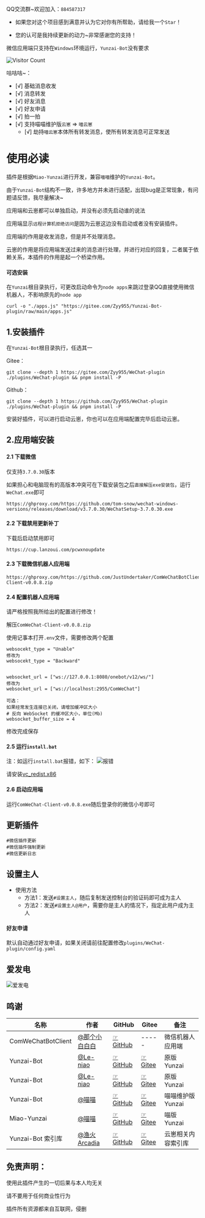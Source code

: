 QQ交流群~欢迎加入：`884587317`

- 如果您对这个项目感到满意并认为它对你有所帮助，请给我一个`Star`！

- 您的认可是我持续更新的动力~非常感谢您的支持！

微信应用端只支持在`Windows`环境运行，`Yunzai-Bot`没有要求

![Visitor Count](https://profile-counter.glitch.me/Zyy955-WeChat-plugin/count.svg)

咕咕咕~：
- [√] 基础消息收发
- [√] 消息转发 
- [√] 好友消息
- [√] 好友申请
- [√] 拍一拍
- [√] 支持喵喵维护版`云崽` => `喵云崽`
  - [√] 劫持`喵云崽`本体所有转发消息，使所有转发消息可正常发送

# 使用必读

插件是根据`Miao-Yunzai`进行开发，兼容`喵喵`维护的`Yunzai-Bot`。

由于`Yunzai-Bot`结构不一致，许多地方并未进行适配，出现bug是正常现象，有问题请反馈，我尽量解决~

应用端和云崽都可以单独启动，并没有必须先启动谁的说法

应用端显示`远程计算机拒绝访问`是因为云崽这边没有启动或者没有安装插件。

应用端的作用是收发消息，但是并不处理消息。

云崽的作用是将应用端发送过来的消息进行处理，并进行对应的回复，二者属于依赖关系，本插件的作用是起一个桥梁作用。


#### 可选安装

在`Yunzai`根目录执行，可更改启动命令为`node apps`来跳过登录QQ直接使用微信机器人，不影响原先的`node app`
```
curl -o "./apps.js" "https://gitee.com/Zyy955/Yunzai-Bot-plugin/raw/main/apps.js"
```

## 1.安装插件

在`Yunzai-Bot`根目录执行，任选其一

Gitee：
```
git clone --depth 1 https://gitee.com/Zyy955/WeChat-plugin ./plugins/WeChat-plugin && pnpm install -P
```

Github：
```
git clone --depth 1 https://github.com/Zyy955/WeChat-plugin ./plugins/WeChat-plugin && pnpm install -P
```

安装好插件，可以进行启动云崽，你也可以在应用端配置完毕后启动云崽。

## 2.应用端安装

#### 2.1 下载微信
仅支持`3.7.0.30`版本

如果担心和电脑现有的高版本冲突可在下载安装包之后`直接解压exe安装包`，运行`WeChat.exe`即可

```
https://ghproxy.com/https://github.com/tom-snow/wechat-windows-versions/releases/download/v3.7.0.30/WeChatSetup-3.7.0.30.exe
```

#### 2.2 下载禁用更新补丁

下载后启动禁用即可

```
https://cup.lanzoui.com/pcwxnoupdate
```

#### 2.3 下载微信机器人应用端
```
https://ghproxy.com/https://github.com/JustUndertaker/ComWeChatBotClient/releases/download/v0.0.8/ComWeChat-Client-v0.0.8.zip
```
#### 2.4 配置机器人应用端

请严格按照我所给出的配置进行修改！

解压`ComWeChat-Client-v0.0.8.zip`

使用记事本打开`.env`文件，需要修改两个配置
```
websocekt_type = "Unable"
修改为
websocekt_type = "Backward"


websocket_url = ["ws://127.0.0.1:8080/onebot/v12/ws/"]
修改为
websocket_url = ["ws://localhost:2955/ComWeChat"]

可选：
如果经常发生连接已关闭，请增加缓冲区大小
# 反向 WebSocket 的缓冲区大小，单位(Mb)
websocket_buffer_size = 4

```
修改完成保存


#### 2.5 运行`install.bat`

注：如运行`install.bat`报错，如下：
![报错](https://user-images.githubusercontent.com/74231782/230714709-95faea89-ac18-44fb-a704-fb114c675800.png)

请安装[vc_redist.x86](https://download.microsoft.com/download/6/D/F/6DF3FF94-F7F9-4F0B-838C-A328D1A7D0EE/vc_redist.x86.exe)

#### 2.6 启动应用端

运行`ComWeChat-Client-v0.0.8.exe`随后登录你的微信小号即可

## 更新插件
```
#微信插件更新
#微信插件强制更新
#微信更新日志
```

## 设置主人

- 使用方法
  - 方法1：发送`#设置主人`，随后复制发送控制台的验证码即可成为主人
  - 方法2：发送`#设置主人@用户`，需要你是主人的情况下，指定此用户成为主人

#### 好友申请

默认自动通过好友申请，如果关闭请前往配置修改`plugins/WeChat-plugin/config.yaml`

## 爱发电

![爱发电](https://cdn.jsdelivr.net/gh/Zyy955/imgs/img/202308271209508.jpeg)


## 鸣谢

| 名称 | 作者 | GitHub | Gitee | 备注  | 
|------| ---- | ------ | ----- | ----- | 
| ComWeChatBotClient | [@那个小白白白](https://github.com/JustUndertaker) | [☞GitHub](https://github.com/JustUndertaker/ComWeChatBotClient) | ----- | 微信机器人应用端 |
| Yunzai-Bot | [@Le-niao](https://gitee.com/Le-niao) | [☞GitHub](https://github.com/Le-niao/Yunzai-Bot) | [☞Gitee](https://gitee.com/Le-niao/Yunzai-Bot) | 原版 Yunzai |
| Yunzai-Bot | [@Le-niao](https://gitee.com/Le-niao) | [☞GitHub](https://github.com/Le-niao/Yunzai-Bot) | [☞Gitee](https://gitee.com/Le-niao/Yunzai-Bot) | 原版 Yunzai |
| Yunzai-Bot | [@喵喵](https://gitee.com/yoimiya-kokomi) | [☞GitHub](https://github.com/yoimiya-kokomi/Yunzai-Bot) | [☞Gitee](https://gitee.com/yoimiya-kokomi/Yunzai-Bot) | 喵喵维护版 Yunzai |
| Miao-Yunzai | [@喵喵](https://gitee.com/yoimiya-kokomi) | [☞GitHub](https://github.com/yoimiya-kokomi/Miao-Yunzai) | [☞Gitee](https://gitee.com/yoimiya-kokomi/Miao-Yunzai) | 喵版 Yunzai |
| Yunzai-Bot 索引库 | [@渔火Arcadia](https://gitee.com/yhArcadia) | [☞GitHub](https://github.com/yhArcadia/Yunzai-Bot-plugins-index) | [☞Gitee](https://gitee.com/yhArcadia/Yunzai-Bot-plugins-index) | 云崽相关内容索引库 |

## 免责声明：
使用此插件产生的一切后果与本人均无关

请不要用于任何商业性行为

插件所有资源都来自互联网，侵删
